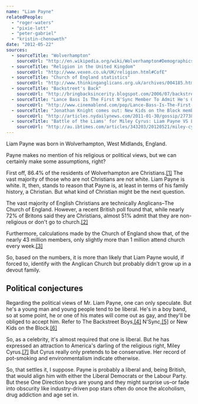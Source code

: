 ```yaml
---
name: "Liam Payne"
relatedPeople:
  - "roger-waters"
  - "pixie-lott"
  - "peter-gabriel"
  - "kristin-chenoweth"
date: "2012-05-22"
sources:
  - sourceTitle: "Wolverhampton"
    sourceUrl: "http://en.wikipedia.org/wiki/Wolverhampton#Demographics"
  - sourceTitle: "Religion in the United Kingdom"
    sourceUrl: "http://www.vexen.co.uk/UK/religion.html#CofE"
  - sourceTitle: "Church of England statistics"
    sourceUrl: "http://www.thinkinganglicans.org.uk/archives/004185.html"
  - sourceTitle: "Backstreet's Back"
    sourceUrl: "http://bringbacksincerity.blogspot.com/2006/07/backstreets-back-howie-dorough-of.html"
  - sourceTitle: "Lance Bass Is The First N'Sync Member To Admit He's Gay"
    sourceUrl: "http://www.cinemablend.com/pop/Lance-Bass-Is-The-First-N-Sync-Member-To-Admit-He-s-Gay-634.html"
  - sourceTitle: "Jonathan Knight comes out: New Kids on the Block member confirms he is gay"
    sourceUrl: "http://articles.nydailynews.com/2011-01-30/gossip/27738375_1_private-lives-sexual-orientation-outed"
  - sourceTitle: "Battle of the Liams' for Miley Cyrus: Liam Payne VS Liam Hemsworth"
    sourceUrl: "http://au.ibtimes.com/articles/343203/20120521/miley-cyrus-liam-hemsworth-payne-one-direction.htm"
---
```


Liam Payne was born in Wolverhampton, West Midlands, England.

Payne makes no mention of his religious or political views, but we can certainly make some assumptions, right?

First off, 86.4% of the residents of Wolverhampton are Christians.<a class="source-citation" href="http://en.wikipedia.org/wiki/Wolverhampton#Demographics" title="Wolverhampton">[1]</a> The vast majority of those who are not Christians are not white. Liam Payne is white. It, then, stands to reason that Payne is, at least in terms of his family history, a Christian. But what kind of Christian might be the next question.

The vast majority of English Christians are technically Anglicans–The Church of England. However, a recent British poll found that, while nearly 72% of Britons said they are Christians, almost 51% admit that they are non-religious or don't go to church.<a class="source-citation" href="http://www.vexen.co.uk/UK/religion.html#CofE" title="Religion in the United Kingdom">[2]</a>

Furthermore, calculations made by the Church of England show that, of the nearly 43 million members, only slightly more than 1 million attend church every week.<a class="source-citation" href="http://www.thinkinganglicans.org.uk/archives/004185.html" title="Church of England statistics">[3]</a>

So, based on the numbers, it is more than likely that Liam Payne would, if forced to, identify with the Anglican Church but probably didn't grow up in a devout family.


## Political conjectures

Regarding the political views of Mr. Liam Payne, one can only speculate. But he's a young man and young people tend to be liberal. He's in a boy band, so at some point, he or one of his mates will come out as gay, and they'll be obliged to accept him. Refer to The Backstreet Boys,<a class="source-citation" href="http://bringbacksincerity.blogspot.com/2006/07/backstreets-back-howie-dorough-of.html" title="Backstreet&apos;s Back">[4]</a> N'Sync,<a class="source-citation" href="http://www.cinemablend.com/pop/Lance-Bass-Is-The-First-N-Sync-Member-To-Admit-He-s-Gay-634.html" title="Lance Bass Is The First N&apos;Sync Member To Admit He&apos;s Gay">[5]</a> or New Kids on the Block.<a class="source-citation" href="http://articles.nydailynews.com/2011-01-30/gossip/27738375_1_private-lives-sexual-orientation-outed" title="Jonathan Knight comes out: New Kids on the Block member confirms he is gay">[6]</a>

So, as a celebrity, it's almost required that one is liberal. But he has expressed an attraction to America's darling of the religious right, Miley Cyrus.<a class="source-citation" href="http://au.ibtimes.com/articles/343203/20120521/miley-cyrus-liam-hemsworth-payne-one-direction.htm" title="Battle of the Liams&apos; for Miley Cyrus: Liam Payne VS Liam Hemsworth">[7]</a> But Cyrus really only pretends to be conservative. Her record of pot-smoking and environmentalism indicate otherwise.

So, that settles it, I suppose. Payne is probably a liberal and, being British, that would align him with either the Liberal Democrats or the Labour Party. But these One Direction boys are young and they might surprise us–or fade into obscurity like industry-driven pop stars often do once the alcoholism, drug addiction and age set in.